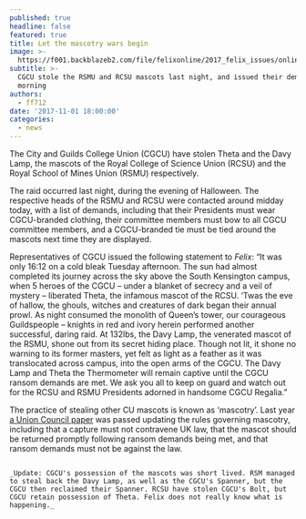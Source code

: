 ```yaml
---
published: true
headline: false
featured: true
title: Let the mascotry wars begin
image: >-
  https://f001.backblazeb2.com/file/felixonline/2017_felix_issues/online_only/news_online-only_mascot.JPG
subtitle: >-
  CGCU stole the RSMU and RCSU mascots last night, and issued their demands this
  morning
authors:
  - ff712
date: '2017-11-01 18:00:00'
categories:
  - news
---
```

The City and Guilds College Union (CGCU) have stolen Theta and the Davy Lamp, the mascots of the Royal College of Science Union (RCSU) and the Royal School of Mines Union (RSMU) respectively.

The raid occurred last night, during the evening of Halloween. The respective heads of the RSMU and RCSU were contacted around midday today, with a list of demands, including that their Presidents must wear CGCU-branded clothing, their committee members must bow to all CGCU committee members, and a CGCU-branded tie must be tied around the mascots next time they are displayed.

Representatives of CGCU issued the following statement to _Felix_: “It was only 16:12 on a cold bleak Tuesday afternoon. The sun had almost completed its journey across the sky above the South Kensington campus, when 5 heroes of the CGCU – under a blanket of secrecy and a veil of mystery – liberated Theta, the infamous mascot of the RCSU. ‘Twas the eve of hallow, the ghouls, witches and creatures of dark began their annual prowl. As night consumed the monolith of Queen’s tower,  our courageous Guildspeople – knights in red and ivory herein performed another successful, daring raid. At 132lbs, the Davy Lamp, the venerated mascot of the RSMU, shone out from its secret hiding place. Though not lit, it shone no warning to its former masters, yet felt as light as a feather as it was translocated across campus, into the open arms of the CGCU. The Davy Lamp and Theta the Thermometer will remain captive until the CGCU ransom demands are met. We ask you all to keep on guard and watch out for the RCSU and RSMU Presidents adorned in handsome CGCU Regalia.”

The practice of stealing other CU mascots is known as ‘mascotry’. Last year [a Union Council paper](https://www.imperialcollegeunion.org/your-union/how-were-run/committees/16-17/Union_Council/file/3769) was passed updating the rules governing mascotry, including that a capture must not contravene UK law, that the mascot should be returned promptly following ransom demands being met, and that ransom demands must not be against the law.

~~~

_Update: CGCU's possession of the mascots was short lived. RSM managed to steal back the Davy Lamp, as well as the CGCU's Spanner, but the CGCU then reclaimed their Spanner. RCSU have stolen CGCU's Bolt, but CGCU retain possession of Theta. Felix does not really know what is happening._
